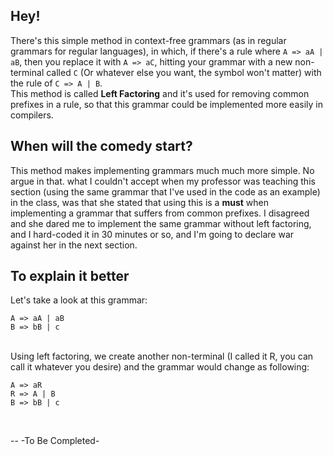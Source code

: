 ## Hey!
There's this simple method in context-free grammars (as in regular grammars for regular languages), in which, if there's a rule where `A => aA | aB`, then you replace it with `A => aC`, hitting your grammar with a new non-terminal called `C` (Or whatever else you want, the symbol won't matter) with the rule of `C => A | B`.<br/>
This method is called <b>Left Factoring</b> and it's used for removing common prefixes in a rule, so that this grammar could be implemented more easily in compilers.

## When will the comedy start?
This method makes implementing grammars much much more simple. No argue in that. what I couldn't accept when my professor was teaching this section (using the same grammar that I've used in the code as an example) in the class, was that she stated that using this is a <b>must</b> when implementing a grammar that suffers from common prefixes. I disagreed and she dared me to implement the same grammar without left factoring, and I hard-coded it in 30 minutes or so, and I'm going to declare war against her in the next section. 

## To explain it better
Let's take a look at this grammar:<br/>
```
A => aA | aB   
B => bB | c
```
<br/>
Using left factoring, we create another non-terminal (I called it R, you can call it whatever you desire) and the grammar would change as following:<br/>

```
A => aR
R => A | B
B => bB | c

```
<br/>

--
-To Be Completed-
